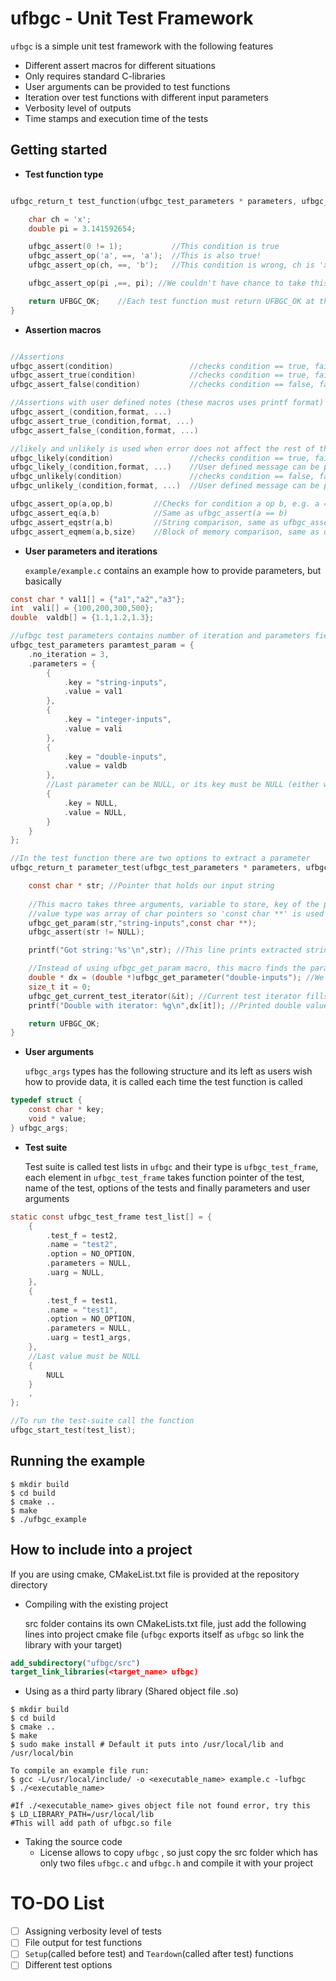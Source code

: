 # ufbgc - Unit Test Framework

`ufbgc` is a simple unit test framework with the following features

- Different assert macros for different situations
- Only requires standard C-libraries
- User arguments can be provided to test functions
- Iteration over test functions with different input parameters
- Verbosity level of outputs
- Time stamps and execution time of the tests



## Getting started

- **Test function type**

```c

ufbgc_return_t test_function(ufbgc_test_parameters * parameters, ufbgc_args * uarg){

    char ch = 'x';
    double pi = 3.141592654;

    ufbgc_assert(0 != 1); 			//This condition is true
    ufbgc_assert_op('a', ==, 'a');	//This is also true!
    ufbgc_assert_op(ch, ==, 'b');  	//This condition is wrong, ch is 'x' ufbgc asserts this line and breaks the tests

    ufbgc_assert_op(pi ,==, pi); //We couldn't have chance to take this assert

    return UFBGC_OK;	//Each test function must return UFBGC_OK at the end, this will tell test function is passed its tests
}

```



- **Assertion macros** 

```C

//Assertions
ufbgc_assert(condition) 	  			//checks condition == true, fails if condition == false
ufbgc_assert_true(condition)  			//checks condition == true, fails if condition == false
ufbgc_assert_false(condition) 			//checks condition == false, fails if condition == true

//Assertions with user defined notes (these macros uses printf format)
ufbgc_assert_(condition,format, ...)
ufbgc_assert_true_(condition,format, ...) 
ufbgc_assert_false_(condition,format, ...) 

//likely and unlikely is used when error does not affect the rest of the test
ufbgc_likely(condition) 				//checks condition == true, fails if condition == false but test continues
ufbgc_likely_(condition,format, ...) 	//User defined message can be printed
ufbgc_unlikely(condition) 				//checks condition == false, fails if condition == true but test continues
ufbgc_unlikely_(condition,format, ...) 	//User defined message can be printed

ufbgc_assert_op(a,op,b) 		//Checks for condition a op b, e.g. a == b
ufbgc_assert_eq(a,b)			//Same as ufbgc_assert(a == b)
ufbgc_assert_eqstr(a,b) 		//String comparison, same as ufbgc_assert(!strcmp(a,b))
ufbgc_assert_eqmem(a,b,size) 	//Block of memory comparison, same as ufbgc_assert(!memcmp(a,b,size))
```

- **User parameters and iterations**

  `example/example.c` contains an example how to provide parameters, but basically

```c
const char * val1[] = {"a1","a2","a3"};
int  vali[] = {100,200,300,500};
double  valdb[] = {1.1,1.2,1.3};

//ufbgc test parameters contains number of iteration and parameters field
ufbgc_test_parameters paramtest_param = {
    .no_iteration = 3,
    .parameters = {
        {
            .key = "string-inputs",
            .value = val1
        },
        {
            .key = "integer-inputs",
            .value = vali
        },
        {
            .key = "double-inputs",
            .value = valdb
        },
        //Last parameter can be NULL, or its key must be NULL (either works to understand size of the parameters array)
        {
            .key = NULL,
            .value = NULL,
        }
    }
};

//In the test function there are two options to extract a parameter
ufbgc_return_t parameter_test(ufbgc_test_parameters * parameters, ufbgc_args * uarg){

    const char * str; //Pointer that holds our input string
    
    //This macro takes three arguments, variable to store, key of the parameter, and value type of the parameter
    //value type was array of char pointers so 'const char **' is used here 
    ufbgc_get_param(str,"string-inputs",const char **);
    ufbgc_assert(str != NULL);

    printf("Got string:'%s'\n",str); //This line prints extracted string

    //Instead of using ufbgc_get_param macro, this macro finds the parameter from its key
    double * dx = (double *)ufbgc_get_parameter("double-inputs"); //We cast it to double*
    size_t it = 0;	
    ufbgc_get_current_test_iterator(&it); //Current test iterator fills it variable to which iteration is it
    printf("Double with iterator: %g\n",dx[it]); //Printed double values depend on the iterator type

    return UFBGC_OK;
}
```

- **User arguments**

  `ufbgc_args` types has the following structure and its left as users wish how to provide data, it is called each time the test function is called

```c
typedef struct {
    const char * key;
    void * value;
} ufbgc_args;
```

- **Test suite**

  Test suite is called test lists in `ufbgc` and their type is `ufbgc_test_frame`, each element in `ufbgc_test_frame` takes function pointer of the test, name of the test, options of the tests and finally parameters and user arguments

```c
static const ufbgc_test_frame test_list[] = {
    {
        .test_f = test2,
        .name = "test2",
        .option = NO_OPTION,
        .parameters = NULL,
        .uarg = NULL,
    },
    {
        .test_f = test1,
        .name = "test1",
        .option = NO_OPTION,
        .parameters = NULL,
        .uarg = test1_args,
    },
    //Last value must be NULL
    {
        NULL
    }
    ,
};

//To run the test-suite call the function
ufbgc_start_test(test_list);
```



## Running the example

```shell
$ mkdir build
$ cd build
$ cmake ..
$ make
$ ./ufbgc_example
```



## How to include into a project

If you are using cmake, CMakeList.txt file is provided at the repository directory

- Compiling with the existing project

  src folder contains its own CMakeLists.txt file, just add the following lines into project cmake file (`ufbgc` exports itself as `ufbgc` so link the library with your target)

```cmake
add_subdirectory("ufbgc/src")
target_link_libraries(<target_name> ufbgc)
```

- Using as a third party library (Shared object file .so)

```shell
$ mkdir build
$ cd build
$ cmake ..
$ make
$ sudo make install # Default it puts into /usr/local/lib and /usr/local/bin

To compile an example file run: 
$ gcc -L/usr/local/include/ -o <executable_name> example.c -lufbgc
$ ./<executable_name>

#If ./<executable_name> gives object file not found error, try this
$ LD_LIBRARY_PATH=/usr/local/lib
#This will add path of ufbgc.so file

```

- Taking the source code
  - License allows to copy `ufbgc` , so just copy the src folder which has only two files `ufbgc.c` and `ufbgc.h` and compile it with your project



# TO-DO List

- [ ] Assigning verbosity level of tests
- [ ] File output for test functions
- [ ] `Setup`(called before test) and `Teardown`(called after test) functions
- [ ] Different test options